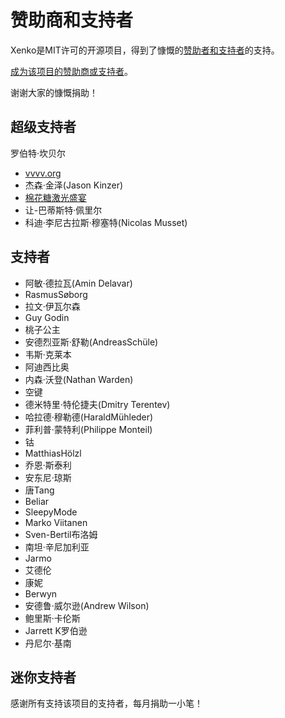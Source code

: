 赞助商和支持者
==================

Xenko是MIT许可的开源项目，得到了慷慨的[赞助者和支持者](https://github.com/xenko3d/xenko/blob/master/BACKERS.md)的支持。

[成为该项目的赞助商或支持者](https://www.patreon.com/xenko)。

谢谢大家的慷慨捐助！

## 超级支持者

罗伯特·坎贝尔
* [vvvv.org](https://vvvv.org/)
* 杰森·金泽(Jason Kinzer)
* [棉花糖激光盛宴](http://www.marshmallowlaserfeast.com/)
* 让-巴蒂斯特·佩里尔
* 科迪·李尼古拉斯·穆塞特(Nicolas Musset)

## 支持者

* 阿敏·德拉瓦(Amin Delavar)
* RasmusSøborg
* 拉文·伊瓦尔森
* Guy Godin
* 桃子公主
* 安德烈亚斯·舒勒(AndreasSchüle)
* 韦斯·克莱本
* 阿迪西比奥
* 内森·沃登(Nathan Warden)
* 空键
* 德米特里·特伦捷夫(Dmitry Terentev)
* 哈拉德·穆勒德(HaraldMühleder)
* 菲利普·蒙特利(Philippe Monteil)
* 钴
* MatthiasHölzl
* 乔恩·斯泰利
* 安东尼·琼斯
* 唐Tang
* Beliar
* SleepyMode
* Marko Viitanen
* Sven-Bertil布洛姆
* 南坦·辛尼加利亚
* Jarmo
* 艾德伦
* 康妮
* Berwyn
* 安德鲁·威尔逊(Andrew Wilson)
* 鲍里斯·卡伦斯
* Jarrett K罗伯逊
* 丹尼尔·基南

## 迷你支持者

感谢所有支持该项目的支持者，每月捐助一小笔！